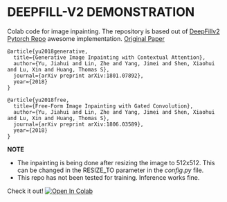 # **DEEPFILL-V2 DEMONSTRATION**

Colab code for image inpainting. The repository is based out of [DeepFillv2 Pytorch Repo](https://github.com/csqiangwen/DeepFillv2_Pytorch) awesome implementation.
[Original Paper](https://arxiv.org/abs/1806.03589)


```
@article{yu2018generative,
  title={Generative Image Inpainting with Contextual Attention},
  author={Yu, Jiahui and Lin, Zhe and Yang, Jimei and Shen, Xiaohui and Lu, Xin and Huang, Thomas S},
  journal={arXiv preprint arXiv:1801.07892},
  year={2018}
}

@article{yu2018free,
  title={Free-Form Image Inpainting with Gated Convolution},
  author={Yu, Jiahui and Lin, Zhe and Yang, Jimei and Shen, Xiaohui and Lu, Xin and Huang, Thomas S},
  journal={arXiv preprint arXiv:1806.03589},
  year={2018}
}

```

**NOTE**

- The inpainting is being done after resizing the image to 512x512. This can be changed in the RESIZE_TO parameter in the _config.py_ file.
- This repo has not been tested for training. Inference works fine.

Check it out! [![Open In Colab](https://colab.research.google.com/assets/colab-badge.svg)](https://colab.research.google.com/github/vrindaprabhu/deepfillv2_colab/blob/main/DeepFillv2_Colab.ipynb)

